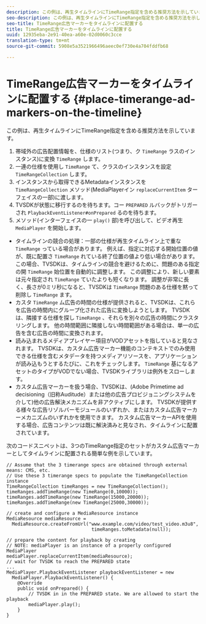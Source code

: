```yaml
---
description: この例は、再生タイムラインにTimeRange指定を含める推奨方法を示しています。
seo-description: この例は、再生タイムラインにTimeRange指定を含める推奨方法を示しています。
seo-title: TimeRange広告マーカーをタイムラインに配置する
title: TimeRange広告マーカーをタイムラインに配置する
uuid: 12935eba-2e91-40ea-a60e-02d0060c3cce
translation-type: tm+mt
source-git-commit: 5908e5a3521966496aeec0ef730e4a704fddfb68

---
```



# TimeRange広告マーカーをタイムラインに配置する {#place-timerange-ad-markers-on-the-timeline}

この例は、再生タイムラインにTimeRange指定を含める推奨方法を示しています。

1. 帯域外の広告配置情報を、仕様のリスト(つまり、ク `TimeRange` ラスのインスタンス)に変換 `TimeRange` します。
1. 一連の仕様を使用し `TimeRange` て、クラスのインスタンスを設定 `TimeRangeCollection` します。
1. インスタンスから取得できるMetadataインスタンスを `TimeRangeCollection` メソッド(MediaPlayerイン `replaceCurrentItem` ターフェイスの一部)に渡します。
1. TVSDKが状態に移行するのを待ちます。コー `PREPARED` ルバックがトリガーされ `PlaybackEventListener#onPrepared` るのを待ちます。
1. メソッド(インターフェイスの一 `play()` 部)を呼び出して、ビデオ再生 `MediaPlayer` を開始します。

* タイムラインの競合の処理：一部の仕様が再生タイムライン上で重な `TimeRange` っている場合があります。 例えば、指定に対応する開始位置の値が、既に配置さ `TimeRange` れている終了位置の値より低い場合があります。 この場合、TVSDKは、タイムラインの競合を避けるために、問題のある指定の開 `TimeRange` 始位置を自動的に調整します。 この調整により、新しい要素は元々指定され `TimeRange` ていたよりも短くなります。 調整が非常に長く、長さが0ミリ秒になると、TVSDKは `TimeRange` 問題のある仕様を黙って削除し `TimeRange` ます。
* カスタ `TimeRange` ム広告の時間の仕様が提供されると、TVSDKは、これらを広告の時間内にグループ化された広告に変換しようとします。 TVSDKは、隣接する仕様を探し `TimeRange` 、それらを別々の広告の時間にクラスタリングします。 他の時間範囲に隣接しない時間範囲がある場合は、単一の広告を含む広告の時間に変換されます。
* 読み込まれるメディアプレイヤー項目がVODアセットを指していると見なされます。 TVSDKは、カスタム広告マーカー機能のコンテキストでのみ使用できる仕様を含むメタデータを持つメディアリソースを、アプリケーションが読み込もうとするたびに、これをチェックします。 `TimeRange` 基になるアセットのタイプがVODでない場合、TVSDKライブラリは例外をスローします。
* カスタム広告マーカーを扱う場合、TVSDKは、(Adobe Primetime ad decisioning（旧称Auditude）または他の広告プロビジョニングシステムを介して)他の広告解決メカニズムを非アクティブにします。 TVSDKが提供する様々な広告リゾルバーモジュールのいずれか、またはカスタム広告マーカーメカニズムのいずれかを使用できます。 カスタム広告マーカーAPIを使用する場合、広告コンテンツは既に解決済みと見なされ、タイムラインに配置されています。

次のコードスニペットは、3つのTimeRange指定のセットがカスタム広告マーカーとしてタイムラインに配置される簡単な例を示しています。

```java>
// Assume that the 3 timerange specs are obtained through external means: CMS, etc. 
// Use these 3 timerange specs to populate the TimeRangeCollection instance 
TimeRangeCollection timeRanges = new TimeRangeCollection();  
timeRanges.addTimeRange(new TimeRange(0,10000)); 
timeRanges.addTimeRange(new TimeRange(15000,20000)); 
timeRanges.addTimeRange(new TimeRange(25000,30000)); 
 
// create and configure a MediaResource instance 
MediaResource mediaResource =  
  MediaResource.createFromUrl("www.example.com/video/test_video.m3u8",  
                               timeRanges.toMetadata(null)); 
 
// prepare the content for playback by creating 
// NOTE: mediaPlayer is an instance of a properly configured MediaPlayer  
mediaPlayer.replaceCurrentItem(mediaResource); 
// wait for TVSDK to reach the PREPARED state 
... 
MediaPlayer.PlaybackEventListener playbackEventListener = new 
  MediaPlayer.PlaybackEventListener() { 
    @Override 
    public void onPrepared() { 
        // TVSDK in in the PREPARED state. We are allowed to start the playback  
        mediaPlayer.play(); 
    } 
} 
```
